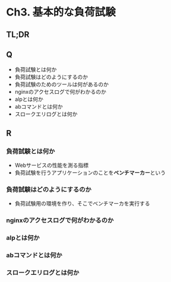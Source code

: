 # Ch3. 基本的な負荷試験

## TL;DR


## Q
- 負荷試験とは何か
- 負荷試験はどのようにするのか
- 負荷試験のためのツールは何があるのか
- nginxのアクセスログで何がわかるのか
- alpとは何か
- abコマンドとは何か
- スロークエリログとは何か

## R
### 負荷試験とは何か
- Webサービスの性能を測る指標
- 負荷試験を行うアプリケーションのことを**ベンチマーカー**という

### 負荷試験はどのようにするのか
- 負荷試験用の環境を作り、そこでベンチマーカを実行する

### nginxのアクセスログで何がわかるのか


### alpとは何か


### abコマンドとは何か


### スロークエリログとは何か

